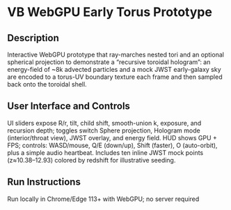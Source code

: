 # VB WebGPU Early Torus Prototype

<h2>Description</h2>
<p>Interactive WebGPU prototype that ray-marches nested tori and an optional spherical projection to demonstrate a “recursive toroidal hologram”: an energy-field of ~8k advected particles and a mock JWST early-galaxy sky are encoded to a torus-UV boundary texture each frame and then sampled back onto the toroidal shell.</p>

<h2>User Interface and Controls</h2>
<p>UI sliders expose R/r, tilt, child shift, smooth-union k, exposure, and recursion depth; toggles switch Sphere projection, Hologram mode (interior/throat view), JWST overlay, and energy field. HUD shows GPU + FPS; controls: WASD/mouse, Q/E (down/up), Shift (faster), O (auto-orbit), plus a simple audio heartbeat. Includes ten inline JWST mock points (z≈10.38–12.93) colored by redshift for illustrative seeding.</p> 

<h2>Run Instructions</h2>
<p>Run locally in Chrome/Edge 113+ with WebGPU; no server required</p>
